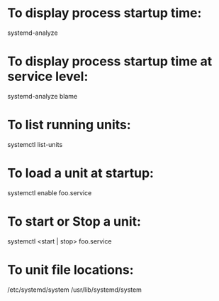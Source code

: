 To display process startup time:
================================

systemd-analyze

To display process startup time at service level:
=================================================

systemd-analyze blame

To list running units:
======================

systemctl list-units

To load a unit at startup:
==========================

systemctl enable foo.service

To start or Stop a unit:
========================

systemctl &lt;start | stop&gt; foo.service

To unit file locations:
=======================

/etc/systemd/system /usr/lib/systemd/system
